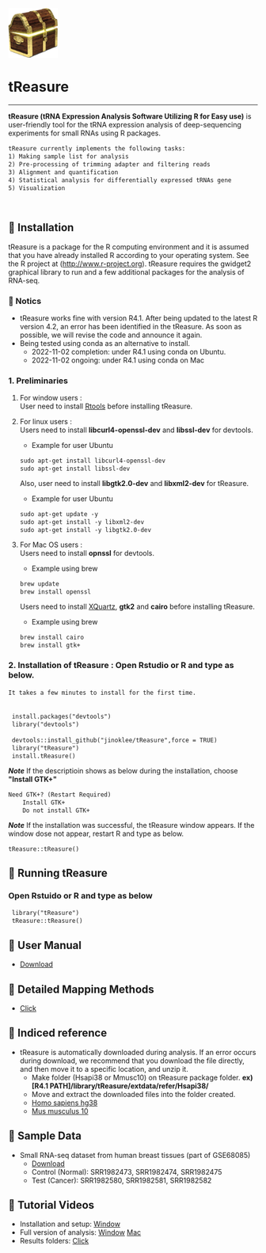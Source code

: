 

<img src = "https://github.com/jinoklee/tReasure/blob/master/inst/extdata/tresure.png" width="100" height="100" />

# tReasure
***
**tReasure (tRNA Expression Analysis Software Utilizing R for Easy use)** is user-friendly tool for the tRNA expression analysis of deep-sequencing experiments for small RNAs using R packages. 

    tReasure currently implements the following tasks:
    1) Making sample list for analysis
    2) Pre-processing of trimming adapter and filtering reads
    3) Alignment and quantification
    4) Statistical analysis for differentially expressed tRNAs gene
    5) Visualization 
<br/>

## 🌱 Installation       
tReasure is a package for the R computing environment and it is assumed that you have already installed R according to your operating system. See the R project at (http://www.r-project.org). tReasure requires the gwidget2 graphical library to run and a few additional packages for the analysis of RNA-seq. 

### 🔔 Notics
* tReasure works fine with version R4.1. After being updated to the latest R version 4.2, an error has been identified in the tReasure. As soon as possible, we will revise the code and announce it again.
* Being tested using conda as an alternative to install.
    - 2022-11-02 completion: under R4.1 using conda on Ubuntu.
    - 2022-11-02 ongoing: under R4.1 using conda on Mac

### 1. Preliminaries  

  1) For window users :  
     User need to install [Rtools](https://cran.r-project.org/bin/windows/Rtools/rtools40.html) before installing tReasure.
  
  5) For linux users :  
     Users need to install **libcurl4-openssl-dev** and **libssl-dev** for devtools.  
     - Example for user Ubuntu
     
     ```
     sudo apt-get install libcurl4-openssl-dev 
     sudo apt-get install libssl-dev
     ```
     
     Also, user need to install **libgtk2.0-dev** and **libxml2-dev** for tReasure.  
     - Example for user Ubuntu
     
     ```
     sudo apt-get update -y
     sudo apt-get install -y libxml2-dev
     sudo apt-get install -y libgtk2.0-dev
     ```
     
  2) For Mac OS users :  
     Users need to install **opnssl** for devtools.   
     - Example using brew
     ```
     brew update
     brew install openssl
     ```
     Users need to install [XQuartz](https://www.xquartz.org), **gtk2** and **cairo** before installing tReasure.  
     - Example using brew 
     ```
     brew install cairo  
     brew install gtk+
     ```
 
     
### 2. Installation of tReasure : Open Rstudio or R and type as below.
    It takes a few minutes to install for the first time.  
 
   
     install.packages("devtools")
     library("devtools")
    
     devtools::install_github("jinoklee/tReasure",force = TRUE)
     library("tReasure")
     install.tReasure()
   
    
   ***Note*** If the descriptioin shows as below during the installation, choose **"Install GTK+"** 
    
    
    Need GTK+? (Restart Required)
        Install GTK+
        Do not install GTK+
        
    
    
   ***Note*** If the installation was successful, the tReasure window appears. If the window dose not appear, restart R and type as below.  
   
    tReasure::tReasure()
   

## 🌱 Running tReasure  
### Open Rstuido or R and type as below

     library("tReasure")
     tReasure::tReasure()


## 🔔 User Manual
* [Download](doc/tReasure-Manual-220109.pdf)
## 🔔 Detailed Mapping Methods
* [Click](doc/Detailed-Mapping-Methods.pdf)
## 🔔 Indiced reference
* tReasure is automatically downloaded during analysis. If an error occurs during download, we recommend that you download the file directly, and then move it to a specific location, and unzip it.
    - Make folder (Hsapi38 or Mmusc10) on tReasure package folder.  **ex) [R4.1 PATH]/library/tReasure/extdata/refer/Hsapi38/**
    - Move and extract the downloaded files into the folder created.
    - [Homo sapiens hg38](https://treasure.pmrc.re.kr/data/genome/Eukarya/Hsapi38/Hsapi38.zip)
    - [Mus musculus 10](https://treasure.pmrc.re.kr/data/genome/Eukarya/Mmusc10/Mmusc10.zip)

## 🔔 Sample Data  
* Small RNA-seq dataset from human breast tissues (part of GSE68085)
    - [Download](https://www.dropbox.com/sh/phkerfxxq3jmgo9/AAC3sR1rWWo5DsTZAD3_VUANa?dl=0)
    - Control (Normal): SRR1982473, SRR1982474, SRR1982475
    - Test (Cancer): SRR1982580, SRR1982581, SRR1982582
## 🔔 Tutorial Videos
 * Installation and setup: [Window](https://www.dropbox.com/s/ssxux5ad7jwvxk7/win_install.mkv?dl=0) 
 * Full version of analysis: [Window](https://www.dropbox.com/s/vinwwdl1umw74l7/tReasure.Analysis.mp4?dl=0) [Mac](https://www.dropbox.com/s/ylt89pxcw9bf4eq/tReasure.Analysis.Mac.mov?dl=0)
 * Results folders: [Click](https://www.dropbox.com/s/3kwx3i45sllnnhu/tReasure.Outputs.mp4?dl=0)


